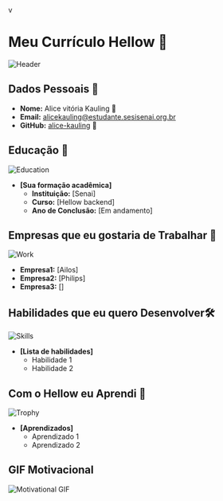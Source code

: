 v
# Meu Currículo Hellow 🌟

![Header](https://www.horadecodar.com.br/wp-content/uploads/2022/04/programacao_00004.jpg)

## Dados Pessoais 📄

- **Nome:** Alice vitória Kauling 💖
- **Email:** alicekauling@estudante.sesisenai.org.br 
- **GitHub:** [alice-kauling](https://www.github.com/alicekauling) 🌹

## Educação 🏫
![Education](https://img.cancaonova.com/cnimages/canais/uploads/sites/6/2014/01/formacao_o-que-a-educacao-pode-fazer-pelo-coracao-humano-1.jpg)
- **[Sua formação acadêmica]**  
  - **Instituição:** [Senai]
  - **Curso:** [Hellow backend]
  - **Ano de Conclusão:** [Em andamento]

## Empresas que eu gostaria de Trabalhar 💼
![Work](https://assets-site.staticpipefy.com/production/wp-content/uploads/2020/07/avel-chuklanov-DUmFLtMeAbQ-unsplash-2.jpg)
  - **Empresa1:** [Ailos]
  - **Empresa2:** [Philips]
  - **Empresa3:** []

## Habilidades que eu quero Desenvolver🛠️
![Skills](https://www.curriculum.com.br/blog/wp-content/uploads/2017/12/Post-Carreiras.png)
- **[Lista de habilidades]**
  - Habilidade 1
  - Habilidade 2

## Com o Hellow eu Aprendi 🎉
![Trophy](https://www.nube.com.br/media/noticias/2019/08/15/16473/1_873x437.jpg)
- **[Aprendizados]**
  - Aprendizado 1
  - Aprendizado 2

## GIF Motivacional
![Motivational GIF](https://media4.giphy.com/media/v1.Y2lkPTc5MGI3NjExNW56bTVkMnBxb2FnZ21xYmJkaXRmbXoweHRla203b3hvbjlwcXVxMiZlcD12MV9pbnRlcm5hbF9naWZfYnlfaWQmY3Q9Zw/6FqVyHItkF4d0KJ07V/giphy.gif)
